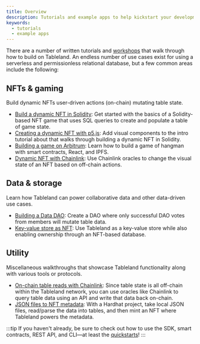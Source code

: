 ```yaml
---
title: Overview
description: Tutorials and example apps to help kickstart your development process.
keywords:
  - tutorials
  - example apps
---
```


There are a number of written tutorials and [workshops](https://www.youtube.com/playlist?list=PLAc0xDyQDZbqTNM3lejUkVdiTprS2Gjob) that walk through how to build on Tableland. An endless number of use cases exist for using a serverless and permissionless relational database, but a few common areas include the following:

## NFTs & gaming

Build dynamic NFTs user-driven actions (on-chain) mutating table state.

- [Build a dynamic NFT in Solidity](/tutorials/dynamic-nft-solidity): Get started with the basics of a Solidity-based NFT game that uses SQL queries to create and populate a table of game state.
- [Creating a dynamic NFT with p5.js](/tutorials/dynamic-nft-p5js): Add visual components to the intro tutorial about that walks through building a dynamic NFT in Solidity.
- [Building a game on Arbitrum](/tutorials/building-games-on-arbitrum): Learn how to build a game of hangman with smart contracts, React, and IPFS.
- [Dynamic NFT with Chainlink](/tutorials/dynamic-nft-chainlink): Use Chainlink oracles to change the visual state of an NFT based on off-chain actions.

## Data & storage

Learn how Tableland can power collaborative data and other data-driven use cases.

- [Building a Data DAO](/tutorials/data-dao-polygon): Create a DAO where only successful DAO votes from members will mutate table data.
- [Key-value store as NFT](/tutorials/key-value-store-nft): Use Tableland as a key-value store while also enabling ownership through an NFT-based database.

## Utility

Miscellaneous walkthroughs that showcase Tableland functionality along with various tools or protocols.

- [On-chain table reads with Chainlink](/tutorials/table-reads-chainlink): Since table state is all off-chain within the Tableland network, you can use oracles like Chainlink to query table data using an API and write that data back on-chain.
- [JSON files to NFT metadata](/tutorials/json-files-nft-polygon): With a Hardhat project, take local JSON files, read/parse the data into tables, and then mint an NFT where Tableland powers the metadata.

:::tip
If you haven't already, be sure to check out how to use the SDK, smart contracts, REST API, and CLI—at least the [quickstarts](/quickstarts)!
:::
